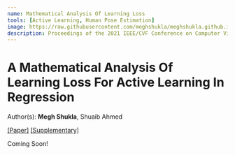 ```yaml
---
name: Mathematical Analysis Of Learning Loss
tools: [Active Learning, Human Pose Estimation]
image: https://raw.githubusercontent.com/meghshukla/meghshukla.github.io/master/files/images/LL%2B%2B_CVPRW.jpg
description: Proceedings of the 2021 IEEE/CVF Conference on Computer Vision and Pattern Recognition Workshops (CVPRW)
---
```


# A Mathematical Analysis Of Learning Loss For Active Learning In Regression
Author(s): **Megh Shukla**, Shuaib Ahmed  

<a href="https://meghshukla.github.io/files/papers/cvprw/Math_Analysis_LearningLoss.pdf" target="_blank">[Paper]</a>  <a href="https://meghshukla.github.io/files/papers/cvprw/Math_Analysis_LearningLoss-supplementary.pdf" target="_blank">[Supplementary]</a>  

Coming Soon!
